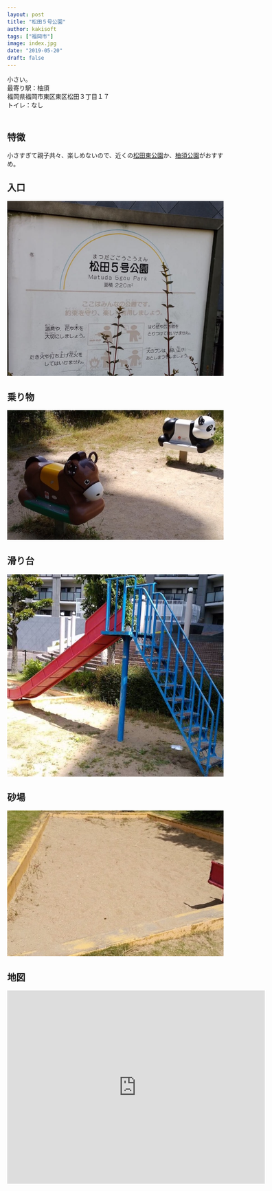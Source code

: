 ```yaml
---
layout: post
title: "松田５号公園"
author: kakisoft
tags: ["福岡市"]
image: index.jpg
date: "2019-05-20"
draft: false
---
```


小さい。    
最寄り駅：柚須  
福岡県福岡市東区東区松田３丁目１７  
トイレ：なし  
　  
## 特徴
小さすぎて親子共々、楽しめないので、近くの[松田東公園](../../matsudahigashi-park/matsudahigashi-park/)か、[柚須公園](../../yusu-park/yusu-park/)がおすすめ。


## 入口
![01](./01.jpg)  

## 乗り物
![02](./02.jpg)  

## 滑り台
![03](./03.jpg)  

## 砂場
![04](./04.jpg)  


## 地図
<iframe src="https://www.google.com/maps/embed?pb=!1m18!1m12!1m3!1d26582.363326125716!2d130.4329657461464!3d33.61061231659963!2m3!1f0!2f0!3f0!3m2!1i1024!2i768!4f13.1!3m3!1m2!1s0x35418fb9288b4935%3A0x9938a84796b67e4f!2sMatsuda+5+Go+Park!5e0!3m2!1sen!2sjp!4v1558212526445!5m2!1sen!2sjp" width="600" height="450" frameborder="0" style="border:0" allowfullscreen></iframe>
